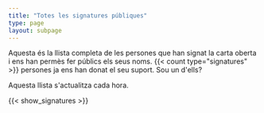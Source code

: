 ```yaml
---
title: "Totes les signatures públiques"
type: page
layout: subpage
---
```


Aquesta és la llista completa de les persones que han signat la carta oberta i ens han permès fer públics els seus noms. {{< count type="signatures" >}} persones ja ens han donat el seu suport. Sou un d'ells?

Aquesta llista s'actualitza cada hora.

{{< show_signatures >}}

